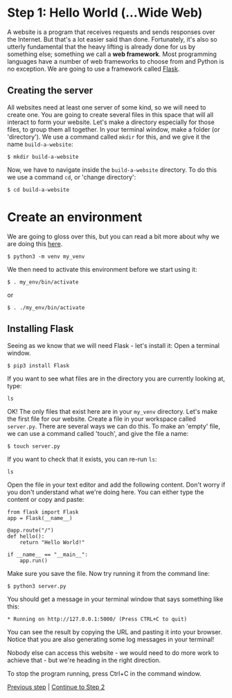# Step 1: Hello World (...Wide Web)
A website is a program that receives requests and sends responses over the Internet.  But that's a lot easier said than done.  Fortunately, it's also so utterly fundamental that the heavy lifting is already done for us by something else; something we call a **web framework**.  Most programming languages have a number of web frameworks to choose from and Python is no exception.  We are going to use a framework called [Flask](https://flask.palletsprojects.com/).


## Creating the server
All websites need at least one server of some kind, so we will need to create one.
You are going to create several files in this space that will all interact to form your website. Let's make a directory especially for those files, to group them all together.
In your terminal window, make a folder (or 'directory'). We use a command called `mkdir` for this, and we give it the name `build-a-website`:

```
$ mkdir build-a-website
```

Now, we have to navigate inside the `build-a-website` directory. To do this we use a command `cd`, or 'change directory':

```
$ cd build-a-website
```


# Create an environment
We are going to gloss over this, but you can read a bit more about why we are doing this [here](https://cewing.github.io/training.python_web/html/presentations/venv_intro.html#why-virtual-environments).

```
$ python3 -m venv my_venv
```

We then need to activate this environment before we start using it:

```
$ . my_env/bin/activate
```

or

```
$ . ./my_env/bin/activate
```


## Installing Flask
Seeing as we know that we will need Flask - let's install it:
Open a terminal window.

```
$ pip3 install Flask
```



If you want to see what files are in the directory you are currently looking at, type:

```
ls
```

OK! The only files that exist here are in your `my_venv` directory. Let's make the first file for our website.
Create a file in your workspace called `server.py`. There are several ways we can do this. To make an 'empty' file, we can use a command called 'touch', and give the file a name:

```
$ touch server.py
```

If you want to check that it exists, you can re-run `ls`:

```
ls
```

Open the file in your text editor and add the following content. Don't worry if you don't understand what we're doing here. You can either type the content or copy and paste:

```
from flask import Flask
app = Flask(__name__)

@app.route("/")
def hello():
    return "Hello World!"

if __name__ == "__main__":
    app.run()
```

Make sure you save the file.  Now try running it from the command line:

```
$ python3 server.py
```

You should get a message in your terminal window that says something like this:

```
* Running on http://127.0.0.1:5000/ (Press CTRL+C to quit)
```

You can see the result by copying the URL and pasting it into your browser. Notice that you are also generating some log messages in your terminal!
 
Nobody else can access this website - we would need to do more work to achieve that - but we're heading in the right direction.

To stop the program running, press Ctrl+C in the command window.


[Previous step](/steps/0.md) | [Continue to Step 2](/steps/2.md)
